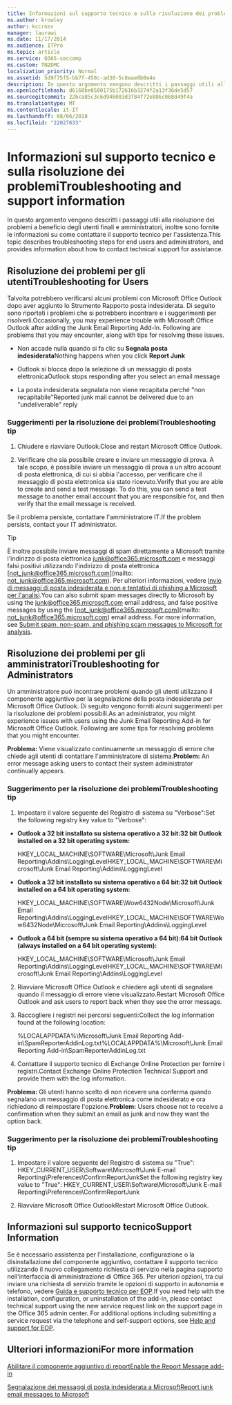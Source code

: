 ```yaml
---
title: Informazioni sul supporto tecnico e sulla risoluzione dei problemi
ms.author: krowley
author: kccross
manager: laurawi
ms.date: 11/17/2014
ms.audience: ITPro
ms.topic: article
ms.service: O365-seccomp
ms.custom: TN2DMC
localization_priority: Normal
ms.assetid: 5d9f75f5-bb7f-458c-ad30-5c8eae0b0e4e
description: In questo argomento vengono descritti i passaggi utili alla risoluzione dei problemi a beneficio degli utenti finali e amministratori, inoltre sono fornite le informazioni su come contattare il supporto tecnico per l'assistenza.
ms.openlocfilehash: d6168be0580175b172616b3274f2a13f36de5d57
ms.sourcegitcommit: 22bca85c3c6d946083d3784f72e886c068d49f4a
ms.translationtype: MT
ms.contentlocale: it-IT
ms.lasthandoff: 08/06/2018
ms.locfileid: "22027633"
---
```

# <a name="troubleshooting-and-support-information"></a><span data-ttu-id="a31a8-103">Informazioni sul supporto tecnico e sulla risoluzione dei problemi</span><span class="sxs-lookup"><span data-stu-id="a31a8-103">Troubleshooting and support information</span></span>

<span data-ttu-id="a31a8-104">In questo argomento vengono descritti i passaggi utili alla risoluzione dei problemi a beneficio degli utenti finali e amministratori, inoltre sono fornite le informazioni su come contattare il supporto tecnico per l'assistenza.</span><span class="sxs-lookup"><span data-stu-id="a31a8-104">This topic describes troubleshooting steps for end users and administrators, and provides information about how to contact technical support for assistance.</span></span>
  
## <a name="troubleshooting-for-users"></a><span data-ttu-id="a31a8-105">Risoluzione dei problemi per gli utenti</span><span class="sxs-lookup"><span data-stu-id="a31a8-105">Troubleshooting for Users</span></span>

<span data-ttu-id="a31a8-p101">Talvolta potrebbero verificarsi alcuni problemi con Microsoft Office Outlook dopo aver aggiunto lo Strumento Rapporto posta indesiderata. Di seguito sono riportati i problemi che si potrebbero incontrare e i suggerimenti per risolverli.</span><span class="sxs-lookup"><span data-stu-id="a31a8-p101">Occasionally, you may experience trouble with Microsoft Office Outlook after adding the Junk Email Reporting Add-In. Following are problems that you may encounter, along with tips for resolving these issues.</span></span> 
  
- <span data-ttu-id="a31a8-108">Non accade nulla quando si fa clic su **Segnala posta indesiderata**</span><span class="sxs-lookup"><span data-stu-id="a31a8-108">Nothing happens when you click **Report Junk**</span></span>
    
- <span data-ttu-id="a31a8-109">Outlook si blocca dopo la selezione di un messaggio di posta elettronica</span><span class="sxs-lookup"><span data-stu-id="a31a8-109">Outlook stops responding after you select an email message</span></span>
    
- <span data-ttu-id="a31a8-110">La posta indesiderata segnalata non viene recapitata perché "non recapitabile"</span><span class="sxs-lookup"><span data-stu-id="a31a8-110">Reported junk mail cannot be delivered due to an "undeliverable" reply</span></span>
    
### <a name="troubleshooting-tip"></a><span data-ttu-id="a31a8-111">Suggerimenti per la risoluzione dei problemi</span><span class="sxs-lookup"><span data-stu-id="a31a8-111">Troubleshooting tip</span></span>

1. <span data-ttu-id="a31a8-112">Chiudere e riavviare Outlook.</span><span class="sxs-lookup"><span data-stu-id="a31a8-112">Close and restart Microsoft Office Outlook.</span></span>
    
2. <span data-ttu-id="a31a8-p102">Verificare che sia possibile creare e inviare un messaggio di prova. A tale scopo, è possibile inviare un messaggio di prova a un altro account di posta elettronica, di cui si abbia l'accesso, per verificare che il messaggio di posta elettronica sia stato ricevuto.</span><span class="sxs-lookup"><span data-stu-id="a31a8-p102">Verify that you are able to create and send a test message. To do this, you can send a test message to another email account that you are responsible for, and then verify that the email message is received.</span></span>
    
<span data-ttu-id="a31a8-115">Se il problema persiste, contattare l'amministratore IT.</span><span class="sxs-lookup"><span data-stu-id="a31a8-115">If the problem persists, contact your IT administrator.</span></span>
  
> [!TIP]
> <span data-ttu-id="a31a8-p103">È inoltre possibile inviare messaggi di spam direttamente a Microsoft tramite l'indirizzo di posta elettronica [junk@office365.microsoft.com](mailto:junk@office365.microsoft.com) e messaggi falsi positivi utilizzando l'indirizzo di posta elettronica [not_junk@office365.microsoft.com](mailto: not_junk@office365.microsoft.com). Per ulteriori informazioni, vedere [Invio di messaggi di posta indesiderata e non e tentativi di phishing a Microsoft per l'analisi](submit-spam-non-spam-and-phishing-scam-messages-to-microsoft-for-analysis.md).</span><span class="sxs-lookup"><span data-stu-id="a31a8-p103">You can also submit spam messages directly to Microsoft by using the [junk@office365.microsoft.com](mailto:junk@office365.microsoft.com) email address, and false positive messages by using the [not_junk@office365.microsoft.com](mailto: not_junk@office365.microsoft.com) email address. For more information, see [Submit spam, non-spam, and phishing scam messages to Microsoft for analysis](submit-spam-non-spam-and-phishing-scam-messages-to-microsoft-for-analysis.md).</span></span> 
  
## <a name="troubleshooting-for-administrators"></a><span data-ttu-id="a31a8-118">Risoluzione dei problemi per gli amministratori</span><span class="sxs-lookup"><span data-stu-id="a31a8-118">Troubleshooting for Administrators</span></span>

<span data-ttu-id="a31a8-p104">Un amministratore può incontrare problemi quando gli utenti utilizzano il componente aggiuntivo per la segnalazione della posta indesiderata per Microsoft Office Outlook. Di seguito vengono forniti alcuni suggerimenti per la risoluzione dei problemi possibili.</span><span class="sxs-lookup"><span data-stu-id="a31a8-p104">As an administrator, you might experience issues with users using the Junk Email Reporting Add-in for Microsoft Office Outlook. Following are some tips for resolving problems that you might encounter.</span></span> 
  
 <span data-ttu-id="a31a8-121">**Problema:** Viene visualizzato continuamente un messaggio di errore che chiede agli utenti di contattare l'amministratore di sistema.</span><span class="sxs-lookup"><span data-stu-id="a31a8-121">**Problem:** An error message asking users to contact their system administrator continually appears.</span></span> 
  
### <a name="troubleshooting-tip"></a><span data-ttu-id="a31a8-122">Suggerimento per la risoluzione dei problemi</span><span class="sxs-lookup"><span data-stu-id="a31a8-122">Troubleshooting tip</span></span>

1. <span data-ttu-id="a31a8-123">Impostare il valore seguente del Registro di sistema su "Verbose":</span><span class="sxs-lookup"><span data-stu-id="a31a8-123">Set the following registry key value to "Verbose":</span></span>
    
  - <span data-ttu-id="a31a8-124">**Outlook a 32 bit installato su sistema operativo a 32 bit:**</span><span class="sxs-lookup"><span data-stu-id="a31a8-124">**32 bit Outlook installed on a 32 bit operating system:**</span></span>
    
    <span data-ttu-id="a31a8-125">HKEY_LOCAL_MACHINE\SOFTWARE\Microsoft\Junk Email Reporting\Addins\LoggingLevel</span><span class="sxs-lookup"><span data-stu-id="a31a8-125">HKEY_LOCAL_MACHINE\SOFTWARE\Microsoft\Junk Email Reporting\Addins\LoggingLevel</span></span>
    
  - <span data-ttu-id="a31a8-126">**Outlook a 32 bit installato su sistema operativo a 64 bit:**</span><span class="sxs-lookup"><span data-stu-id="a31a8-126">**32 bit Outlook installed on a 64 bit operating system:**</span></span>
    
    <span data-ttu-id="a31a8-127">HKEY_LOCAL_MACHINE\SOFTWARE\Wow6432Node\Microsoft\Junk Email Reporting\Addins\LoggingLevel</span><span class="sxs-lookup"><span data-stu-id="a31a8-127">HKEY_LOCAL_MACHINE\SOFTWARE\Wow6432Node\Microsoft\Junk Email Reporting\Addins\LoggingLevel</span></span>
    
  - <span data-ttu-id="a31a8-128">**Outlook a 64 bit (sempre su sistema operativo a 64 bit):**</span><span class="sxs-lookup"><span data-stu-id="a31a8-128">**64 bit Outlook (always installed on a 64 bit operating system):**</span></span>
    
    <span data-ttu-id="a31a8-129">HKEY_LOCAL_MACHINE\SOFTWARE\Microsoft\Junk Email Reporting\Addins\LoggingLevel</span><span class="sxs-lookup"><span data-stu-id="a31a8-129">HKEY_LOCAL_MACHINE\SOFTWARE\Microsoft\Junk Email Reporting\Addins\LoggingLevel</span></span>
    
2. <span data-ttu-id="a31a8-130">Riavviare Microsoft Office Outlook e chiedere agli utenti di segnalare quando il messaggio di errore viene visualizzato.</span><span class="sxs-lookup"><span data-stu-id="a31a8-130">Restart Microsoft Office Outlook and ask users to report back when they see the error message.</span></span>
    
3. <span data-ttu-id="a31a8-131">Raccogliere i registri nei percorsi seguenti:</span><span class="sxs-lookup"><span data-stu-id="a31a8-131">Collect the log information found at the following location:</span></span> 
    
    <span data-ttu-id="a31a8-132">%LOCALAPPDATA%\Microsoft\Junk Email Reporting Add-in\SpamReporterAddinLog.txt</span><span class="sxs-lookup"><span data-stu-id="a31a8-132">%LOCALAPPDATA%\Microsoft\Junk Email Reporting Add-in\SpamReporterAddinLog.txt</span></span>
    
4. <span data-ttu-id="a31a8-133">Contattare il supporto tecnico di Exchange Online Protection per fornire i registri.</span><span class="sxs-lookup"><span data-stu-id="a31a8-133">Contact Exchange Online Protection Technical Support and provide them with the log information.</span></span> 
    
 <span data-ttu-id="a31a8-134">**Problema:** Gli utenti hanno scelto di non ricevere una conferma quando segnalano un messaggio di posta elettronica come indesiderato e ora richiedono di reimpostare l'opzione.</span><span class="sxs-lookup"><span data-stu-id="a31a8-134">**Problem:** Users choose not to receive a confirmation when they submit an email as junk and now they want the option back.</span></span> 
  
### <a name="troubleshooting-tip"></a><span data-ttu-id="a31a8-135">Suggerimento per la risoluzione dei problemi</span><span class="sxs-lookup"><span data-stu-id="a31a8-135">Troubleshooting tip</span></span>

1. <span data-ttu-id="a31a8-136">Impostare il valore seguente del Registro di sistema su "True": HKEY_CURRENT_USER\Software\Microsoft\Junk E-mail Reporting\Preferences\ConfirmReportJunk</span><span class="sxs-lookup"><span data-stu-id="a31a8-136">Set the following registry key value to "True": HKEY_CURRENT_USER\Software\Microsoft\Junk E-mail Reporting\Preferences\ConfirmReportJunk</span></span>
    
2. <span data-ttu-id="a31a8-137">Riavviare Microsoft Office Outlook</span><span class="sxs-lookup"><span data-stu-id="a31a8-137">Restart Microsoft Office Outlook.</span></span>
    
## <a name="support-information"></a><span data-ttu-id="a31a8-138">Informazioni sul supporto tecnico</span><span class="sxs-lookup"><span data-stu-id="a31a8-138">Support Information</span></span>

<span data-ttu-id="a31a8-p105">Se è necessario assistenza per l'installazione, configurazione o la disinstallazione del componente aggiuntivo, contattare il supporto tecnico utilizzando il nuovo collegamento richiesta di servizio nella pagina supporto nell'interfaccia di amministrazione di Office 365. Per ulteriori opzioni, tra cui inviare una richiesta di servizio tramite le opzioni di supporto in autonomia e telefono, vedere [Guida e supporto tecnico per EOP](eop/help-and-support-for-eop.md).</span><span class="sxs-lookup"><span data-stu-id="a31a8-p105">If you need help with the installation, configuration, or uninstallation of the add-in, please contact technical support using the new service request link on the support page in the Office 365 admin center. For additional options including submitting a service request via the telephone and self-support options, see [Help and support for EOP](eop/help-and-support-for-eop.md).</span></span>
  
## <a name="for-more-information"></a><span data-ttu-id="a31a8-141">Ulteriori informazioni</span><span class="sxs-lookup"><span data-stu-id="a31a8-141">For more information</span></span>

[<span data-ttu-id="a31a8-142">Abilitare il componente aggiuntivo di report</span><span class="sxs-lookup"><span data-stu-id="a31a8-142">Enable the Report Message add-in</span></span>](https://support.office.com/article/4250c4bc-6102-420b-9e0a-a95064837676)
  
[<span data-ttu-id="a31a8-143">Segnalazione dei messaggi di posta indesiderata a Microsoft</span><span class="sxs-lookup"><span data-stu-id="a31a8-143">Report junk email messages to Microsoft</span></span>](report-junk-email-messages-to-microsoft.md)
  


